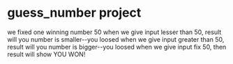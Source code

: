 # guess_number project

we fixed one winning number 50
when we give input lesser than 50, result will you number is smaller--you loosed
when we give input greater than 50, result will you number is bigger--you loosed
when we give input fix 50, then result will show YOU WON!
